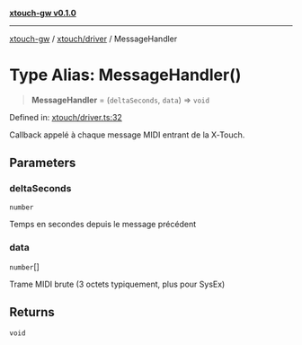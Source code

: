 [**xtouch-gw v0.1.0**](../../../README.md)

***

[xtouch-gw](../../../README.md) / [xtouch/driver](../README.md) / MessageHandler

# Type Alias: MessageHandler()

> **MessageHandler** = (`deltaSeconds`, `data`) => `void`

Defined in: [xtouch/driver.ts:32](https://github.com/JulienCr/xtouch-gw/blob/4762a61efc98f67cb78942b4a0e2d9f4848bdf43/src/xtouch/driver.ts#L32)

Callback appelé à chaque message MIDI entrant de la X‑Touch.

## Parameters

### deltaSeconds

`number`

Temps en secondes depuis le message précédent

### data

`number`[]

Trame MIDI brute (3 octets typiquement, plus pour SysEx)

## Returns

`void`
